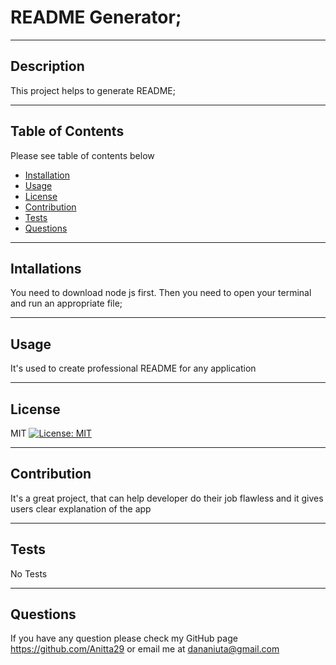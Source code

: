 # README Generator;

---
   
## Description 
This project helps to generate README;

---
    
## Table of Contents
Please see table of contents below

* [Installation](#installations)
* [Usage](#usage)
* [License](#license)
* [Contribution](#contributing)
* [Tests](#tests)
* [Questions](#questions)

---

## Intallations

You need to download node js first. Then you need to open your terminal and run an appropriate file;

---

## Usage

It's used to create professional README for any application

---

## License

MIT
[![License: MIT](https://img.shields.io/badge/License-MIT-yellow.svg)](https://opensource.org/licenses/MIT)

---

## Contribution

It's a great project, that can help developer do their job flawless and it gives users clear explanation of the app

---

## Tests

No Tests

---

## Questions
If you have any question please check my GitHub page https://github.com/Anitta29 or email me at
dananiuta@gmail.com
